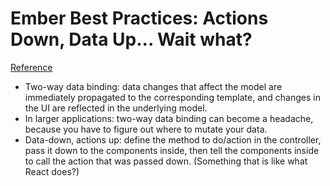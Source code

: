 # Ember Best Practices: Actions Down, Data Up... Wait what?
[Reference](https://dockyard.com/blog/2015/10/14/best-practices-data-down-actions-up)

- Two-way data binding: data changes that affect the model are immediately propagated to the corresponding template, and changes in the UI are reflected in the underlying model.
- In larger applications: two-way data binding can become a headache, because you have to figure out where to mutate your data.
- Data-down, actions up: define the method to do/action in the controller, pass it down to the components inside, then tell the components inside to call the action that was passed down. (Something that is like what React does?)
